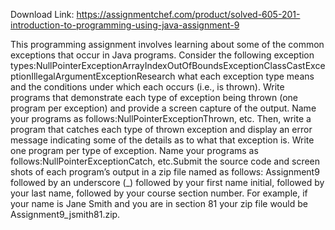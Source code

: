 Download Link: https://assignmentchef.com/product/solved-605-201-introduction-to-programming-using-java-assignment-9
<br>
<p class="ui header product-top-header" title="605.201 Introduction to Programming Using Java Assignment 9 Solution">This programming assignment involves learning about some of the common exceptions that occur in Java programs. Consider the following exception types:NullPointerExceptionArrayIndexOutOfBoundsExceptionClassCastExceptionIllegalArgumentExceptionResearch what each exception type means and the conditions under which each occurs (i.e., is thrown). Write programs that demonstrate each type of exception being thrown (one program per exception) and provide a screen capture of the output. Name your programs as follows:NullPointerExceptionThrown, etc. Then, write a program that catches each type of thrown exception and display an error message indicating some of the details as to what that exception is. Write one program per type of exception. Name your programs as follows:NullPointerExceptionCatch, etc.Submit the source code and screen shots of each program’s output in a zip file named as follows: Assignment9 followed by an underscore (_) followed by your first name initial, followed by your last name, followed by your course section number. For example, if your name is Jane Smith and you are in section 81 your zip file would be Assignment9_jsmith81.zip.